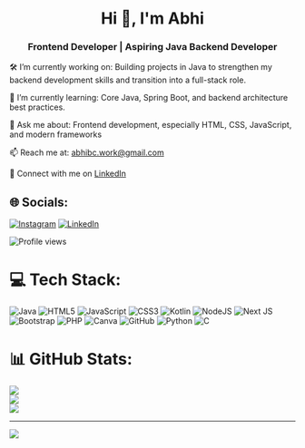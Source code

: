 <h1 align="center">Hi 👋, I'm Abhi</h1>
<h3 align="center">Frontend Developer | Aspiring Java Backend Developer</h3>




🛠️ I’m currently working on:
Building projects in Java to strengthen my backend development skills and transition into a full-stack role.

🌱 I’m currently learning:
Core Java, Spring Boot, and backend architecture best practices.

💬 Ask me about:
Frontend development, especially HTML, CSS, JavaScript, and modern frameworks

📫 Reach me at: [abhibc.work@gmail.com](mailto:abhibc.work@gmail.com)


🔗 Connect with me on [LinkedIn](https://www.linkedin.com/in/abhibc2005/)


## 🌐 Socials:
[![Instagram](https://img.shields.io/badge/Instagram-%23E4405F.svg?logo=Instagram&logoColor=white)](https://instagram.com/_its._.abhiii_) [![LinkedIn](https://img.shields.io/badge/LinkedIn-%230077B5.svg?logo=linkedin&logoColor=white)](https://linkedin.com/in/abhibc2005) 

<p align="lift">
  <img src="https://komarev.com/ghpvc/?username=codewithabhi101&label=Profile%20Views&color=0e75b6&style=flat" alt="Profile views" />
</p>

# 💻 Tech Stack:
![Java](https://img.shields.io/badge/java-%23ED8B00.svg?style=flat&logo=openjdk&logoColor=white) ![HTML5](https://img.shields.io/badge/html5-%23E34F26.svg?style=flat&logo=html5&logoColor=white) ![JavaScript](https://img.shields.io/badge/javascript-%23323330.svg?style=flat&logo=javascript&logoColor=%23F7DF1E) ![CSS3](https://img.shields.io/badge/css3-%231572B6.svg?style=flat&logo=css3&logoColor=white) ![Kotlin](https://img.shields.io/badge/kotlin-%237F52FF.svg?style=flat&logo=kotlin&logoColor=white) ![NodeJS](https://img.shields.io/badge/node.js-6DA55F?style=flat&logo=node.js&logoColor=white) ![Next JS](https://img.shields.io/badge/Next-black?style=flat&logo=next.js&logoColor=white) ![Bootstrap](https://img.shields.io/badge/bootstrap-%238511FA.svg?style=flat&logo=bootstrap&logoColor=white) ![PHP](https://img.shields.io/badge/php-%23777BB4.svg?style=flat&logo=php&logoColor=white) ![Canva](https://img.shields.io/badge/Canva-%2300C4CC.svg?style=flat&logo=Canva&logoColor=white) ![GitHub](https://img.shields.io/badge/github-%23121011.svg?style=flat&logo=github&logoColor=white) ![Python](https://img.shields.io/badge/python-3670A0?style=flat&logo=python&logoColor=ffdd54) ![C](https://img.shields.io/badge/c-%2300599C.svg?style=flat&logo=c&logoColor=white)
# 📊 GitHub Stats:
![](https://github-readme-stats.vercel.app/api?username=codewithabhi101&theme=vue-dark&hide_border=true&include_all_commits=true&count_private=true)<br/>
![](https://nirzak-streak-stats.vercel.app/?user=codewithabhi101&theme=vue-dark&hide_border=true)<br/>
![](https://github-readme-stats.vercel.app/api/top-langs/?username=codewithabhi101&theme=vue-dark&hide_border=true&include_all_commits=true&count_private=true&layout=compact)

---
[![](https://visitcount.itsvg.in/api?id=codewithabhi101&icon=0&color=0)](https://visitcount.itsvg.in)

<!-- Proudly created with GPRM ( https://gprm.itsvg.in ) -->
